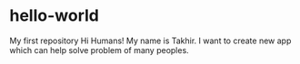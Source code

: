 # hello-world
My first repository
Hi Humans!
My name is Takhir. I want to create new app which can help solve problem of many peoples.
